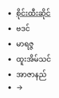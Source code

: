 
<html>
<head>
</head>
<link rel="stylesheet" href="https://mykaraoke.github.io/SaiHteeSai/style.css">
<body>
<ul>
 <a href="https://google.com"><li><span>စိုင်းထီးဆိုင်</span></li></a>
  <li><span>ဗဒင်</span></li>
  <li><span>မာရဇ္ဇ</span></li>
  <li><span>ထူးအိမ်သင်</span></li>
<li><span>အာဇာနည်</span></li>
  <li><span>&rarr;</span></li>

  
</ul>
</body>
</html>
